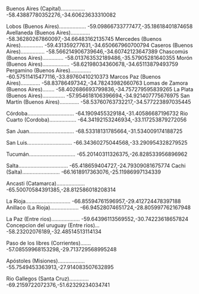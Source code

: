 
Buenos Aires (Capital)................  -58.43887780352276,-34.60623633310082

Lobos (Buenos Aires)..................  -59.09866733777477,-35.18618401874658
Avellaneda (Buenos Aires).............  -58.36280267860097,-34.66483162135745
Mercedes (Buenos Aires)...............  -59.431359277631,-34.650667960700794
Caseros (Buenos Aires)................  -58.566214906739646,-34.60742123647389
Chascomús (Buenos Aires)..............  -58.013763532189486,-35.57905281640355
Morón (Buenos Aires)..................  -58.62198034360678,-34.65113879493759
Pergamino (Buenos Aires)..............  -60.57511415477116,-33.89760410210373
Marcos Paz (Buenos Aires).............  -58.83786497342,-34.78243982660763
Lomas de Zamora (Buenos Aires)........  -58.402686693799836,-34.757279595839265
La Plata (Buenos Aires)...............  -57.954618106396694,-34.921407775676975
San Martín (Buenos Aires).............  -58.53760763732217,-34.577223897035445


Córdoba...............................  -64.1909455329184,-31.40586687196732
Rio Cuarto (Cordoba)..................  -64.34192153246934,-33.117253879272056

San Juan..............................  -68.53318131785664,-31.534009174188725

San Luis..............................  -66.34360275044568,-33.290954328279525

Tucumán...............................  -65.20140311326375,-26.828533956896962

Salta.................................  -65.418659404727,-24.79309081675774
Cachi (Salta).........................  -66.1618917363076,-25.11986997134339

Ancasti (Catamarca)...................  -65.50070584391385,-28.812586018208314

La Rioja..............................  -66.85594761596957,-29.412724478397188
Anillaco (La Rioja)...................  -66.94528074651724,-28.805997762167948

La Paz (Entre rios)...................  -59.64396113569552,-30.74223618657824
Concepcion del uruguay (Entre rios)...  -58.23202076189,-32.48514513114134

Paso de los libres (Corrientes).......  -57.08559968153298,-29.713729568995248

Apóstoles (Misiones)..................  -55.7549453363913,-27.914083507632895

Rio Gallegos (Santa Cruz).............  -69.2159722072376,-51.62329234034741